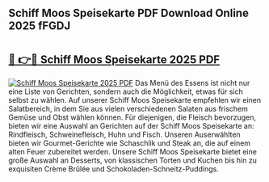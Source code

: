 ## Schiff Moos Speisekarte PDF Download Online 2025 fFGDJ

# <h2><a href="http://gc8m2u.nevu.top/?p=Schiff+Moos+Speisekarte">🔗 👉🔴 Schiff Moos Speisekarte 2025 PDF</a></h2>

[![Schiff Moos Speisekarte 2025 PDF](https://i.imgur.com/dBaPXMq.png)](http://gc8m2u.nevu.top/?p=Schiff+Moos+Speisekarte)
Das Menü des Essens ist nicht nur eine Liste von Gerichten, sondern auch die Möglichkeit, etwas für sich selbst zu wählen. Auf unserer Schiff Moos Speisekarte empfehlen wir einen Salatbereich, in dem Sie aus vielen verschiedenen Salaten aus frischem Gemüse und Obst wählen können. Für diejenigen, die Fleisch bevorzugen, bieten wir eine Auswahl an Gerichten auf der Schiff Moos Speisekarte an: Rindfleisch, Schweinefleisch, Huhn und Fisch. Unseren Auserwählten bieten wir Gourmet-Gerichte wie Schaschlik und Steak an, die auf einem alten Feuer zubereitet werden. Unsere Schiff Moos Speisekarte bietet eine große Auswahl an Desserts, von klassischen Torten und Kuchen bis hin zu exquisiten Crème Brûlée und Schokoladen-Schneitz-Puddings.
